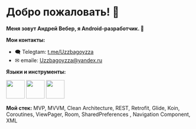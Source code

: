 # Добро пожаловать! 👋
 **Меня зовут Андрей Вебер, я Android-разработчик. 📱**
 
**Мои контакты:**
- 🗨 Telegtam:  [t.me/Uzzbagoyzza](https://t.me/uzzbagoyzza)
- ✉ emaile: Uzzbagoyzza@yandex.ru

**Языки и инструменты:**

[<img src="https://github.com/AndrewkaW/profile/assets/116573128/3585eff3-70dc-4db9-907c-8d654b953a96" width="50"/>](https://developer.android.com/)
[<img src="https://github.com/AndrewkaW/profile/assets/116573128/beb4374a-0120-4bd0-afb8-1a2420ea0210" width="50"/>](https://kotlinlang.org/)
[<img src="https://github.com/AndrewkaW/profile/assets/116573128/88062986-682f-4feb-a325-e96450ed4556" width="50"/>](https://www.oracle.com/java/)


**Мой стек:**
MVP, MVVM, Clean Architecture, REST, Retrofit, Glide, Koin, Coroutines, ViewPager, Room, SharedPreferences , Navigation Component, XML

